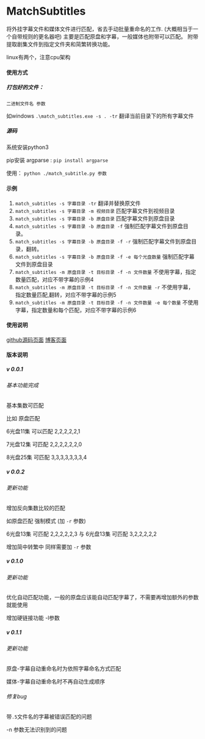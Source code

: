 # MatchSubtitles

将外挂字幕文件和媒体文件进行匹配，省去手动批量重命名的工作.
(大概相当于一个自带规则的更名器吧)
主要是匹配原盘和字幕，一般媒体也附带可以匹配。
附带提取剧集文件到指定文件夹和简繁转换功能。

linux有两个，注意cpu架构

#### 使用方式
##### 打包好的文件：

`二进制文件名 参数`

如windows  `.\match_subtitles.exe -s . -tr`  翻译当前目录下的所有字幕文件

##### 源码

系统安装python3

pip安装 argparse : `pip install argparse`

使用： `python ./match_subtitle.py 参数`

#### 示例

1. `match_subtitles -s 字幕目录 -tr` 翻译并替换原文件
2. `match_subtitles -s 字幕目录 -m 视频目录` 匹配字幕文件到视频目录
3. `match_subtitles -s 字幕目录 -b 原盘目录` 匹配字幕文件到原盘目录
4. `match_subtitles -s 字幕目录 -b 原盘目录 -f` 强制匹配字幕文件到原盘目录。
5. `match_subtitles -s 字幕目录 -b 原盘目录 -f -r` 强制匹配字幕文件到原盘目录，翻转。
6. `match_subtitles -s 字幕目录 -b 原盘目录 -f -e 每个光盘数量` 强制匹配字幕文件到原盘目录
7. `match_subtitles -m 原盘目录 -t 目标目录 -f -n 文件数量` 不使用字幕，指定数量匹配，对应不带字幕的示例4
8. `match_subtitles -m 原盘目录 -t 目标目录 -f -n 文件数量 -r` 不使用字幕，指定数量匹配,翻转，对应不带字幕的示例5
9. `match_subtitles -m 原盘目录 -t 目标目录 -f -n 文件数量 -e 每个数量` 不使用字幕，指定数量和每个匹配，对应不带字幕的示例6

#### 使用说明 
[github源码页面](https://github.com/formatjn2019/myblog/blob/main/docs/%E5%B0%8F%E7%A8%8B%E5%BA%8F/%E5%AD%97%E5%B9%95%E5%8C%B9%E9%85%8D%E5%B0%8F%E7%A8%8B%E5%BA%8F.md)
[博客页面](http://blog.zuixue.site/%E5%B0%8F%E7%A8%8B%E5%BA%8F/%E5%AD%97%E5%B9%95%E5%8C%B9%E9%85%8D%E5%B0%8F%E7%A8%8B%E5%BA%8F.html)



#### 版本说明
##### v 0.0.1
###### 基本功能完成

基本集数可匹配

比如 原盘匹配

6光盘11集 可以匹配 2,2,2,2,2,1

7光盘12集 可匹配 2,2,2,2,2,2,0

8光盘25集 可匹配 3,3,3,3,3,3,3,4

##### v 0.0.2
###### 更新功能

增加反向集数比较的匹配

如原盘匹配 强制模式 (加 `-r` 参数)

6光盘13集 可匹配 2,2,2,2,2,3 与 6光盘13集 可匹配 3,2,2,2,2,2

增加简中转繁中 同样需要加 `-r` 参数

##### v 0.1.0
###### 更新功能

优化自动匹配功能，一般的原盘应该能自动匹配字幕了，不需要再增加额外的参数就能使用

增加硬链接功能 -l参数

##### v 0.1.1
###### 更新功能

原盘-字幕自动重命名时为依照字幕命名方式匹配

媒体-字幕自动重命名时不再自动生成顺序
###### 修复bug

带`.5`文件名的字幕被错误匹配的问题

-n 参数无法识别到的问题